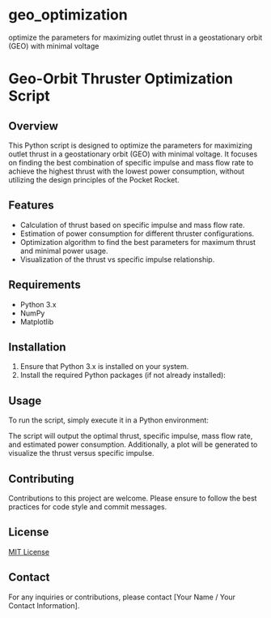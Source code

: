 # geo_optimization
optimize the parameters for maximizing outlet thrust in a geostationary orbit (GEO) with minimal voltage
# Geo-Orbit Thruster Optimization Script

## Overview
This Python script is designed to optimize the parameters for maximizing outlet thrust in a geostationary orbit (GEO) with minimal voltage. It focuses on finding the best combination of specific impulse and mass flow rate to achieve the highest thrust with the lowest power consumption, without utilizing the design principles of the Pocket Rocket.

## Features
- Calculation of thrust based on specific impulse and mass flow rate.
- Estimation of power consumption for different thruster configurations.
- Optimization algorithm to find the best parameters for maximum thrust and minimal power usage.
- Visualization of the thrust vs specific impulse relationship.

## Requirements
- Python 3.x
- NumPy
- Matplotlib

## Installation
1. Ensure that Python 3.x is installed on your system.
2. Install the required Python packages (if not already installed):

## Usage
To run the script, simply execute it in a Python environment:

The script will output the optimal thrust, specific impulse, mass flow rate, and estimated power consumption. Additionally, a plot will be generated to visualize the thrust versus specific impulse.

## Contributing
Contributions to this project are welcome. Please ensure to follow the best practices for code style and commit messages.

## License
[MIT License](LICENSE)

## Contact
For any inquiries or contributions, please contact [Your Name / Your Contact Information].
